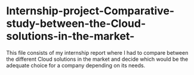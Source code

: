 # Internship-project-Comparative-study-between-the-Cloud-solutions-in-the-market-
This file consists of my internship report where I had to compare between the different Cloud solutions in the market and decide which would be 
the adequate choice for a company depending on its needs.
